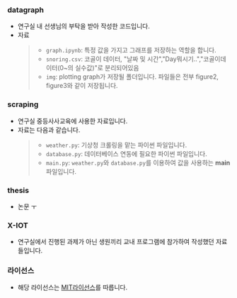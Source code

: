 ### datagraph

- 연구실 내 선생님의 부탁을 받아 작성한 코드입니다.
- 자료
  > - `graph.ipynb`: 특정 값을 가지고 그래프를 저장하는 역할을 합니다.
  > - `snoring.csv`: 코골이 데이터, "날짜 및 시간","Day뭐시기..","코골이데이터(0~의 실수값)"로 분리되어있음
  > - `img`: plotting graph가 저장될 폴더입니다. 파일들은 전부 figure2, figure3와 같이 저장됩니다.

### scraping

- 연구실 중등사사교육에 사용한 자료입니다.
- 자료는 다음과 같습니다.
  > - `weather.py`: 기상청 크롤링을 맡는 파이썬 파일입니다.
  > - `database.py`: 데이터베이스 연동에 필요한 파이썬 파일입니다.
  > - `main.py`: `weather.py`와 `database.py`를 이용하여 값을 사용하는 **main** 파일입니다.

### thesis

- 논문 ㅜ

### X-IOT

- 연구실에서 진행된 과제가 아닌 생원끼리 교내 프로그램에 참가하여 작성했던 자료들입니다.

### 라이선스

- 해당 라이선스는 [MIT라이선스](/LICENSE)를 따릅니다.
